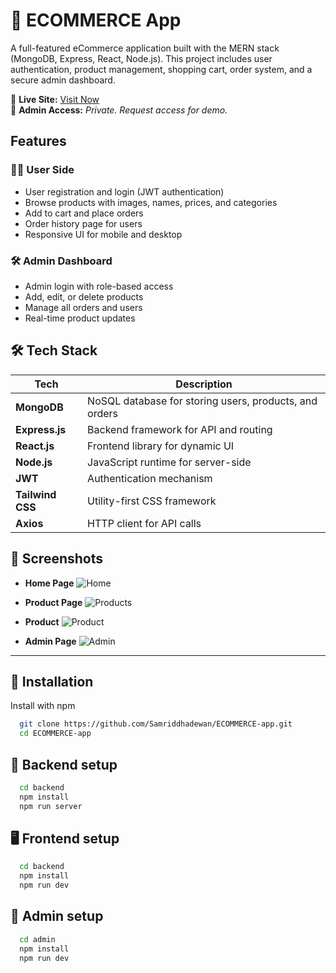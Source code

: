 
# 🛒 ECOMMERCE App

A full-featured eCommerce application built with the MERN stack (MongoDB, Express, React, Node.js). This project includes user authentication, product management, shopping cart, order system, and a secure admin dashboard.

🔴 **Live Site:** [Visit Now](https://ecommerce-frontend-rust-three.vercel.app/)  
🔐 **Admin Access:** _Private. Request access for demo._

## Features 
### 🧑‍💻 User Side
- User registration and login (JWT authentication)
- Browse products with images, names, prices, and categories
- Add to cart and place orders
- Order history page for users
- Responsive UI for mobile and desktop

### 🛠️ Admin Dashboard
- Admin login with role-based access
- Add, edit, or delete products
- Manage all orders and users
- Real-time product updates


## 🛠️ Tech Stack

| Tech       | Description                       |
|------------|-----------------------------------|
| **MongoDB** | NoSQL database for storing users, products, and orders |
| **Express.js** | Backend framework for API and routing |
| **React.js** | Frontend library for dynamic UI |
| **Node.js** | JavaScript runtime for server-side |
| **JWT** | Authentication mechanism |
| **Tailwind CSS** | Utility-first CSS framework |
| **Axios** | HTTP client for API calls |

## 📸 Screenshots

- **Home Page**
  ![Home](https://i.postimg.cc/90gRY4rP/image.jpg)

- **Product Page**
  ![Products](https://i.postimg.cc/Dz7vmvz7/image-1.jpg)

- **Product**
  ![Product](https://i.postimg.cc/1tjsWDrz/image-2.jpg)

- **Admin Page**
  ![Admin](https://i.postimg.cc/KY5HvFKS/admin-dashboard.png)

---
## 🧪 Installation

Install with npm

```bash
  git clone https://github.com/Samriddhadewan/ECOMMERCE-app.git
  cd ECOMMERCE-app
```

## 📡 Backend setup


```bash  
  cd backend 
  npm install
  npm run server
```
## 🖥️ Frontend setup


```bash  
  cd backend 
  npm install
  npm run dev
```
## 	👤 Admin setup


```bash  
  cd admin
  npm install
  npm run dev
```
    
